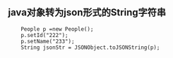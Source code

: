 ## java对象转为json形式的String字符串

```jshelllanguage
    People p =new People();
    p.setId("222");
    p.setName("233");
    String jsonStr = JSONObject.toJSONString(p);
```




















